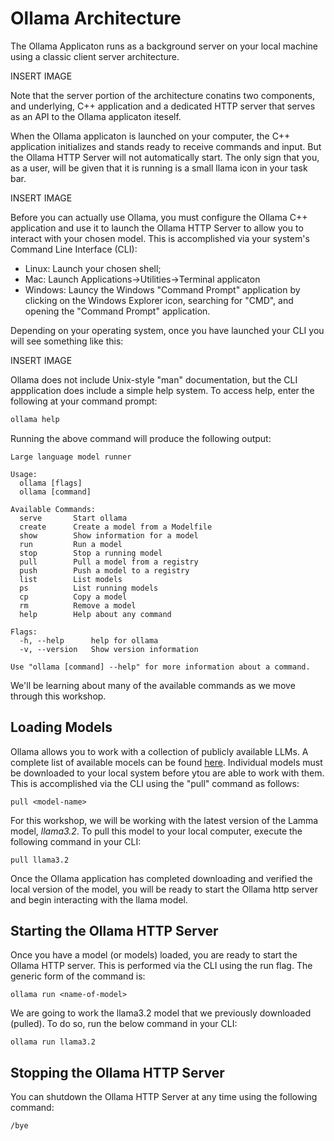 Ollama Architecture
===================

The Ollama Applicaton runs as a background server on your local machine using a classic client server architecture.

INSERT IMAGE

Note that the server portion of the architecture conatins two components, and underlying, C++ application and a dedicated HTTP server that serves as an API to the Ollama applicaton iteself.  

When the Ollama applicaton is launched on your computer, the C++ application initializes and stands ready to receive commands and input. But the Ollama HTTP Server will not automatically start. The only sign that you, as a user, will be given that it is running is a small llama icon in your task bar.  

INSERT IMAGE

Before you can actually use Ollama, you must configure the Ollama C++ application and use it to launch the Ollama HTTP Server to allow you to interact with your chosen model.  This is accomplished via your system's Command Line Interface (CLI):

* Linux:  Launch your chosen shell;
* Mac:  Launch Applications->Utilities->Terminal applicaton
* Windows: Launcy the Windows "Command Prompt" application by clicking on the Windows Explorer icon, searching for "CMD", and opening the "Command Prompt" application.

Depending on your operating system, once you have launched your CLI you will see something like this:

INSERT IMAGE

Ollama does not include Unix-style "man" documentation, but the CLI appplication does include a simple help system.  To access help, enter the following at your command prompt:

```bash
ollama help
```  

Running the above command will produce the following output:

```
Large language model runner

Usage:
  ollama [flags]
  ollama [command]

Available Commands:
  serve       Start ollama
  create      Create a model from a Modelfile
  show        Show information for a model
  run         Run a model
  stop        Stop a running model
  pull        Pull a model from a registry
  push        Push a model to a registry
  list        List models
  ps          List running models
  cp          Copy a model
  rm          Remove a model
  help        Help about any command

Flags:
  -h, --help      help for ollama
  -v, --version   Show version information

Use "ollama [command] --help" for more information about a command.
```

We'll be learning about many of the available commands as we move through this workshop.


Loading Models
--------------

Ollama allows you to work with a collection of publicly available LLMs.  A complete list of available mocels can be found [here](https://ollama.com/search).  Individual models must be downloaded to your local system before ytou are able to work with them.  This is accomplished via the CLI using the "pull" command as follows:

```
pull <model-name>
```

For this workshop, we will be working with the latest version of the Lamma model, *llama3.2*.  To pull this model to your local computer, execute the following command in your CLI:

```
pull llama3.2
```

Once the Ollama application has completed downloading and verified the local version of the model, you will be ready to start the Ollama http server and begin interacting with the llama model.


Starting the Ollama HTTP Server
-------------------------------

Once you have a model (or models) loaded, you are ready to start the Ollama HTTP server.  This is performed via the CLI using the run flag.  The generic form of the command is:

```
ollama run <name-of-model>
```

We are going to work the llama3.2 model that we previously downloaded (pulled).  To do so, run the below command in your CLI:

```
ollama run llama3.2
```

Stopping the Ollama HTTP Server
-------------------------------

You can shutdown the Ollama HTTP Server at any time using the following command:

```
/bye
```
